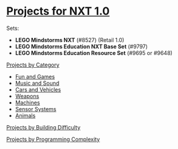 # [Projects for NXT 1.0](http://nxtprograms.com/index1.html)

Sets:
- __LEGO Mindstorms NXT__ (#8527) (Retail 1.0)
- __LEGO Mindstorms Education NXT Base Set__ (#9797)
- __LEGO Mindstorms Education Resource Set__ (#9695 or #9648)

[Projects by Category](http://nxtprograms.com/projects1.html)
- [Fun and Games](http://nxtprograms.com/projects1.html#Fun)
- [Music and Sound](http://nxtprograms.com/projects1.html#Sound)
- [Cars and Vehicles](http://nxtprograms.com/projects1.html#Vehicles)
- [Weapons](http://nxtprograms.com/projects1.html#Weapons)
- [Machines](http://nxtprograms.com/projects1.html#Machines)
- [Sensor Systems](http://nxtprograms.com/projects1.html#Sensors)
- [Animals](http://nxtprograms.com/projects1.html#Animals)

[Projects by Building Difficulty](http://nxtprograms.com/projects1.html#ProjectsByBuilding)

[Projects by Programming Complexity](http://nxtprograms.com/projects1.html#ProjectsByProgram)
